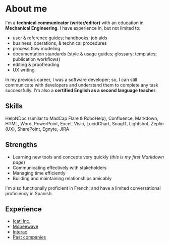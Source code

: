# About me

I'm a **technical communicator (writer/editor)** with an education in **Mechanical Engineering**. I have experience in, but not limited to:
* user & reference guides; handbooks; job aids
* business, operations, & technical procedures
* process flow modeling
* documentation standards (style & usage guides; glossary; templates; publication workflows)
* editing & proofreading
* UX writing

In my previous career, I was a software developer; so, I can still communicate with developers and understand them to complete
any task successfully. I'm also a **certified English as a second language teacher**.

## Skills

HelpNDoc (similar to MadCap Flare & RoboHelp), Confluence, Markdown, HTML, Word, PowerPoint, Excel, Visio, LucidChart, SnagIT, Lightshot, Zeplin (UX), SharePoint, Egnyte, JIRA

## Strengths 
* Learning new tools and concepts very quickly (_this is my first Markdown page_)
* Communicating effectively with stakeholders
* Managing time efficiently
* Building and maintaining relationships amicably

I'm also functionally proficient in French; and have a limited conversational proficiency in Spanish.

## Experience
* [Icati Inc.](workhistory/icati.md)
* [Mobeewave](workhistory/mobeewave.md)
* [Interac](workhistory/interac.md)
* [Past companies](workhistory/past_clients.md)